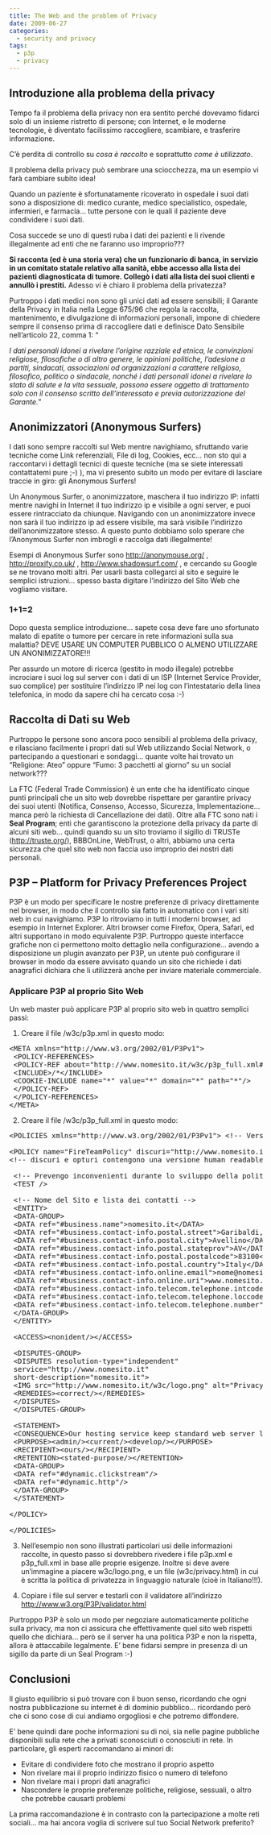 ```yaml
---
title: The Web and the problem of Privacy
date: 2009-06-27
categories:
  - security and privacy
tags:
  - p3p
  - privacy
---
```

## Introduzione alla problema della privacy

Tempo fa il problema della privacy non era sentito perché dovevamo fidarci solo di un insieme ristretto di persone; con Internet, e le moderne tecnologie, è diventato facilissimo raccogliere, scambiare, e trasferire informazione.

C&#8217;è perdita di controllo su _cosa è raccolto_ e soprattutto _come è utilizzato_.

Il problema della privacy può sembrare una sciocchezza, ma un esempio vi farà cambiare subito idea!

Quando un paziente è sfortunatamente ricoverato in ospedale i suoi dati sono a disposizione di: medico curante, medico specialistico, ospedale, infermieri, e farmacia&#8230; tutte persone con le quali il paziente deve condividere i suoi dati.

Cosa succede se uno di questi ruba i dati dei pazienti e li rivende illegalmente ad enti che ne faranno uso improprio???

**Si racconta (ed è una storia vera) che un funzionario di banca, in servizio in un comitato statale relativo alla sanità, ebbe accesso alla lista dei pazienti diagnosticata di tumore. Collegò i dati alla lista dei suoi clienti e annullò i prestiti.** Adesso vi è chiaro il problema della privatezza?

<!--more-->Purtroppo i dati medici non sono gli unici dati ad essere sensibili; il Garante della Privacy in Italia nella Legge 675/96 che regola la raccolta, mantenimento, e divulgazione di informazioni personali, impone di chiedere sempre il consenso prima di raccogliere dati e definisce Dato Sensibile nell&#8217;articolo 22, comma 1: &#8220;

_I dati personali idonei a rivelare l&#8217;origine razziale ed etnica, le convinzioni religiose, filosofiche o di altro genere, le opinioni politiche, l&#8217;adesione a partiti, sindacati, associazioni od organizzazioni a carattere religioso, filosofico, politico o sindacale, nonché i dati personali idonei a rivelare lo stato di salute e la vita sessuale, possono essere oggetto di trattamento solo con il consenso scritto dell&#8217;interessato e previa autorizzazione del Garante._&#8221;

## Anonimizzatori (Anonymous Surfers)

I dati sono sempre raccolti sul Web mentre navighiamo, sfruttando varie tecniche come Link referenziali, File di log, Cookies, ecc&#8230; non sto qui a raccontarvi i dettagli tecnici di queste tecniche (ma se siete interessati contattatemi pure ;-) ), ma vi presento subito un modo per evitare di lasciare traccie in giro: gli Anonymous Surfers!

Un Anonymous Surfer, o anonimizzatore, maschera il tuo indirizzo IP: infatti mentre navighi in Internet il tuo indirizzo ip e visibile a ogni server, e puoi essere rintracciato da chiunque. Navigando con un anonimizzatore invece non sarà il tuo indirizzo ip ad essere visibile, ma sarà visibile l&#8217;indirizzo dell&#8217;anonimizzatore stesso. A questo punto dobbiamo solo sperare che l&#8217;Anonymous Surfer non imbrogli e raccolga dati illegalmente!

Esempi di Anonymous Surfer sono http://anonymouse.org/ , http://proxify.co.uk/ , http://www.shadowsurf.com/ , e cercando su Google se ne trovano molti altri. Per usarli basta collegarci al sito e seguire le semplici istruzioni&#8230; spesso basta digitare l&#8217;indirizzo del Sito Web che vogliamo visitare.

### 1+1=2

Dopo questa semplice introduzione&#8230; sapete cosa deve fare uno sfortunato malato di epatite o tumore per cercare in rete informazioni sulla sua malattia? DEVE USARE UN COMPUTER PUBBLICO O ALMENO UTILIZZARE UN ANONIMIZZATORE!!!

Per assurdo un motore di ricerca (gestito in modo illegale) potrebbe incrociare i suoi log sul server con i dati di un ISP (Internet Service Provider, suo complice) per sostituire l&#8217;indirizzo IP nei log con l&#8217;intestatario della linea telefonica, in modo da sapere chi ha cercato cosa :-)

## Raccolta di Dati su Web

Purtroppo le persone sono ancora poco sensibili al problema della privacy, e rilasciano facilmente i propri dati sul Web utilizzando Social Network, o partecipando a questionari e sondaggi&#8230; quante volte hai trovato un &#8220;Religione: Ateo&#8221; oppure &#8220;Fumo: 3 pacchetti al giorno&#8221; su un social network???

La FTC (Federal Trade Commission) è un ente che ha identificato cinque punti principali che un sito web dovrebbe rispettare per garantire privacy dei suoi utenti (Notifica, Consenso, Accesso, Sicurezza, Implementazione&#8230; manca però la richiesta di Cancellazione dei dati). Oltre alla FTC sono nati i **Seal Program**; enti che garantiscono la protezione della privacy da parte di alcuni siti web&#8230; quindi quando su un sito troviamo il sigillo di TRUSTe (http://truste.org/), BBBOnLine, WebTrust, o altri, abbiamo una certa sicurezza che quel sito web non faccia uso improprio dei nostri dati personali.

## P3P &#8211; Platform for Privacy Preferences Project

P3P è un modo per specificare le nostre preferenze di privacy direttamente nel browser, in modo che il controllo sia fatto in automatico con i vari siti web in cui navighiamo. P3P lo ritroviamo in tutti i moderni browser, ad esempio in Internet Explorer. Altri browser come Firefox, Opera, Safari, ed altri supportano in modo equivalente P3P. Purtroppo queste interfacce grafiche non ci permettono molto dettaglio nella configurazione&#8230; avendo a disposizione un plugin avanzato per P3P, un utente può configurare il browser in modo da essere avvisato quando un sito che richiede i dati anagrafici dichiara che li utilizzerà anche per inviare materiale commerciale.

### Applicare P3P al proprio Sito Web

Un web master può applicare P3P al proprio sito web in quattro semplici passi:

1) Creare il file /w3c/p3p.xml in questo modo:

<pre lang="XML">&lt;META xmlns="http://www.w3.org/2002/01/P3Pv1"&gt;
 &lt;POLICY-REFERENCES&gt;
 &lt;POLICY-REF about="http://www.nomesito.it/w3c/p3p_full.xml#FireTeamPolicy"&gt;
 &lt;INCLUDE&gt;/*&lt;/INCLUDE&gt;
 &lt;COOKIE-INCLUDE name="*" value="*" domain="*" path="*"/&gt;
 &lt;/POLICY-REF&gt;
 &lt;/POLICY-REFERENCES&gt;
&lt;/META&gt;</pre>

2) Creare il file /w3c/p3p_full.xml in questo modo:

<pre lang="XML">&lt;POLICIES xmlns="http://www.w3.org/2002/01/P3Pv1"&gt; &lt;!-- Versione P3P --&gt;

&lt;POLICY name="FireTeamPolicy" discuri="http://www.nomesito.it/w3c/privacy.html" opturi="http://www.nomesito.it/w3c/privacy.html"&gt;
&lt;!-- discuri e opturi contengono una versione human readable della politica p3p --&gt;

 &lt;!-- Prevengo inconvenienti durante lo sviluppo della politica P3P --&gt;
 &lt;TEST /&gt;

 &lt;!-- Nome del Sito e lista dei contatti --&gt;
 &lt;ENTITY&gt;
 &lt;DATA-GROUP&gt;
 &lt;DATA ref="#business.name"&gt;nomesito.it&lt;/DATA&gt;
 &lt;DATA ref="#business.contact-info.postal.street"&gt;Garibaldi, 110&lt;/DATA&gt;
 &lt;DATA ref="#business.contact-info.postal.city"&gt;Avellino&lt;/DATA&gt;
 &lt;DATA ref="#business.contact-info.postal.stateprov"&gt;AV&lt;/DATA&gt;
 &lt;DATA ref="#business.contact-info.postal.postalcode"&gt;83100&lt;/DATA&gt;
 &lt;DATA ref="#business.contact-info.postal.country"&gt;Italy&lt;/DATA&gt;
 &lt;DATA ref="#business.contact-info.online.email"&gt;nome@nomesito.it&lt;/DATA&gt;
 &lt;DATA ref="#business.contact-info.online.uri"&gt;www.nomesito.it&lt;/DATA&gt;
 &lt;DATA ref="#business.contact-info.telecom.telephone.intcode"&gt;+39&lt;/DATA&gt;
 &lt;DATA ref="#business.contact-info.telecom.telephone.loccode"&gt;0825&lt;/DATA&gt;
 &lt;DATA ref="#business.contact-info.telecom.telephone.number"&gt;120031&lt;/DATA&gt;
 &lt;/DATA-GROUP&gt;
 &lt;/ENTITY&gt;

 &lt;ACCESS&gt;&lt;nonident/&gt;&lt;/ACCESS&gt;

 &lt;DISPUTES-GROUP&gt;
 &lt;DISPUTES resolution-type="independent"
 service="http://www.nomesito.it"
 short-description="nomesito.it"&gt;
 &lt;IMG src="http://www.nomesito.it/w3c/logo.png" alt="Privacy Logo"/&gt;
 &lt;REMEDIES&gt;&lt;correct/&gt;&lt;/REMEDIES&gt;
 &lt;/DISPUTES&gt;
 &lt;/DISPUTES-GROUP&gt;

 &lt;STATEMENT&gt;
 &lt;CONSEQUENCE&gt;Our hosting service keep standard web server log&lt;/CONSEQUENCE&gt;
 &lt;PURPOSE&gt;&lt;admin/&gt;&lt;current/&gt;&lt;develop/&gt;&lt;/PURPOSE&gt;
 &lt;RECIPIENT&gt;&lt;ours/&gt;&lt;/RECIPIENT&gt;
 &lt;RETENTION&gt;&lt;stated-purpose/&gt;&lt;/RETENTION&gt;
 &lt;DATA-GROUP&gt;
 &lt;DATA ref="#dynamic.clickstream"/&gt;
 &lt;DATA ref="#dynamic.http"/&gt;
 &lt;/DATA-GROUP&gt;
 &lt;/STATEMENT&gt;

&lt;/POLICY&gt;

&lt;/POLICIES&gt;</pre>

3) Nell&#8217;esempio non sono illustrati particolari usi delle informazioni raccolte, in questo passo si dovrebbero rivedere i file p3p.xml e p3p_full.xml in base alle proprie esigenze. Inoltre si deve avere un&#8217;immagine a piacere w3c/logo.png, e un file (w3c/privacy.html) in cui è scritta la politica di privatezza in linguaggio naturale (cioè in Italiano!!!).

4) Copiare i file sul server e testarli con il validatore all&#8217;indirizzo http://www.w3.org/P3P/validator.html

Purtroppo P3P è solo un modo per negoziare automaticamente politiche sulla privacy, ma non ci assicura che effettivamente quel sito web rispetti quello che dichiara&#8230; però se il server ha una politica P3P e non la rispetta, allora è attaccabile legalmente. E&#8217; bene fidarsi sempre in presenza di un sigillo da parte di un Seal Program :-)

## Conclusioni

Il giusto equilibrio si può trovare con il buon senso, ricordando che ogni nostra pubblicazione su internet è di dominio pubblico&#8230; ricordando però che ci sono cose di cui andiamo orgogliosi e che potremo diffondere.

E’ bene quindi dare poche informazioni su di noi, sia nelle pagine pubbliche disponibili sulla rete che a privati sconosciuti o conosciuti in rete. In particolare, gli esperti raccomandano ai minori di:

  * Evitare di condividere foto che mostrano il proprio aspetto
  * Non rivelare mai il proprio indirizzo fisico o numero di telefono
  * Non rivelare mai i propri dati anagrafici
  * Nascondere le proprie preferenze politiche, religiose, sessuali, o altro che potrebbe causarti problemi

La prima raccomandazione è in contrasto con la partecipazione a molte reti sociali&#8230; ma hai ancora voglia di scrivere sul tuo Social Network preferito?
